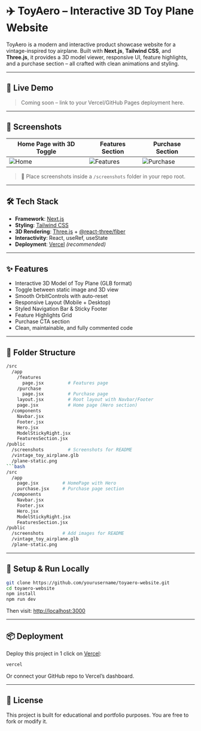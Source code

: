 # ✈️ ToyAero – Interactive 3D Toy Plane Website

ToyAero is a modern and interactive product showcase website for a vintage-inspired toy airplane. Built with **Next.js**, **Tailwind CSS**, and **Three.js**, it provides a 3D model viewer, responsive UI, feature highlights, and a purchase section – all crafted with clean animations and styling.

---

## 🚀 Live Demo
> Coming soon – link to your Vercel/GitHub Pages deployment here.

---

## 📸 Screenshots

| Home Page with 3D Toggle | Features Section | Purchase Section |
|--------------------------|------------------|------------------|
| ![Home](screenshots/home.png) | ![Features](screenshots/features.png) | ![Purchase](screenshots/purchase.png) |

> 📂 Place screenshots inside a `/screenshots` folder in your repo root.

---

## 🛠️ Tech Stack

- **Framework**: [Next.js](https://nextjs.org/)
- **Styling**: [Tailwind CSS](https://tailwindcss.com/)
- **3D Rendering**: [Three.js](https://threejs.org/) + [@react-three/fiber](https://docs.pmnd.rs/react-three-fiber/)
- **Interactivity**: React, useRef, useState
- **Deployment**: [Vercel](https://vercel.com/) *(recommended)*

---

## ✨ Features

- Interactive 3D Model of Toy Plane (GLB format)
- Toggle between static image and 3D view
- Smooth OrbitControls with auto-reset
- Responsive Layout (Mobile + Desktop)
- Styled Navigation Bar & Sticky Footer
- Feature Highlights Grid
- Purchase CTA section
- Clean, maintainable, and fully commented code

---

## 📁 Folder Structure

```bash
/src
  /app
    /features
      page.jsx         # Features page
    /purchase
      page.jsx         # Purchase page
    layout.jsx         # Root layout with Navbar/Footer
    page.jsx           # Home page (Hero section)
  /components
    Navbar.jsx
    Footer.jsx
    Hero.jsx
    ModelStickyRight.jsx
    FeaturesSection.jsx
/public
  /screenshots         # Screenshots for README
  /vintage_toy_airplane.glb
  /plane-static.png
```bash
/src
  /app
    page.jsx         # HomePage with Hero
    purchase.jsx     # Purchase page section
  /components
    Navbar.jsx
    Footer.jsx
    Hero.jsx
    ModelStickyRight.jsx
    FeaturesSection.jsx
/public
  /screenshots       # Add images for README
  /vintage_toy_airplane.glb
  /plane-static.png
```

---

## 🧪 Setup & Run Locally

```bash
git clone https://github.com/yourusername/toyaero-website.git
cd toyaero-website
npm install
npm run dev
```

Then visit: [http://localhost:3000](http://localhost:3000)

---

## 📦 Deployment
Deploy this project in 1 click on [Vercel](https://vercel.com/):

```bash
vercel
```
Or connect your GitHub repo to Vercel’s dashboard.

---



## 📄 License
This project is built for educational and portfolio purposes. You are free to fork or modify it.
